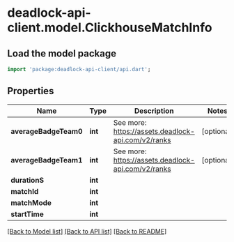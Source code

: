 # deadlock-api-client.model.ClickhouseMatchInfo

## Load the model package
```dart
import 'package:deadlock-api-client/api.dart';
```

## Properties
Name | Type | Description | Notes
------------ | ------------- | ------------- | -------------
**averageBadgeTeam0** | **int** | See more: <https://assets.deadlock-api.com/v2/ranks> | [optional] 
**averageBadgeTeam1** | **int** | See more: <https://assets.deadlock-api.com/v2/ranks> | [optional] 
**durationS** | **int** |  | 
**matchId** | **int** |  | 
**matchMode** | **int** |  | 
**startTime** | **int** |  | 

[[Back to Model list]](../README.md#documentation-for-models) [[Back to API list]](../README.md#documentation-for-api-endpoints) [[Back to README]](../README.md)


